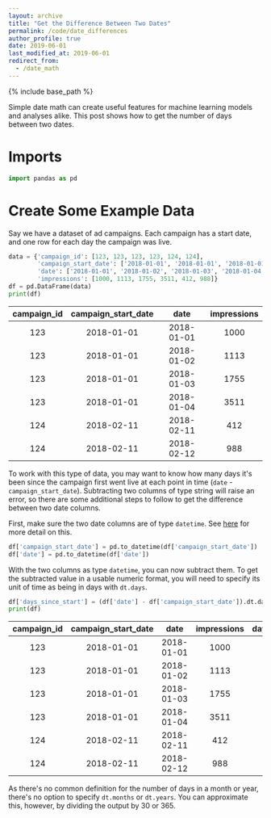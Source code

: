 ```yaml
---
layout: archive
title: "Get the Difference Between Two Dates"
permalink: /code/date_differences
author_profile: true
date: 2019-06-01
last_modified_at: 2019-06-01
redirect_from:
  - /date_math
---
```


{% include base_path %}

Simple date math can create useful features for machine learning models and analyses alike. This post shows how to get the number of days between two dates. 

# Imports
```python
import pandas as pd
```

# Create Some Example Data

Say we have a dataset of ad campaigns. Each campaign has a start date, and one row for each day the campaign was live. 
```python
data = {'campaign_id': [123, 123, 123, 123, 124, 124],
		'campaign_start_date': ['2018-01-01', '2018-01-01', '2018-01-01', '2018-01-01', '2018-02-11', '2018-02-11'],
		'date': ['2018-01-01', '2018-01-02', '2018-01-03', '2018-01-04', '2018-02-11', '2018-02-12'],
		'impressions': [1000, 1113, 1755, 3511, 412, 988]}
df = pd.DataFrame(data)
print(df)
```

|**campaign\_id**|**campaign\_start\_date**|**date**|**impressions**
:-----:|:-----:|:-----:|:-----:
123|2018-01-01|2018-01-01|1000
123|2018-01-01|2018-01-02|1113
123|2018-01-01|2018-01-03|1755
123|2018-01-01|2018-01-04|3511
124|2018-02-11|2018-02-11|412
124|2018-02-11|2018-02-12|988

To work with this type of data, you may want to know how many days it's been since the campaign first went live at each point in time (`date` - `campaign_start_date`). Subtracting two columns of type string will raise an error, so there are some additional steps to follow to get the difference between two date columns.

First, make sure the two date columns are of type `datetime`. See [here](/code/date_string_to_datetime) for more detail on this. 

```python
df['campaign_start_date'] = pd.to_datetime(df['campaign_start_date'])
df['date'] = pd.to_datetime(df['date'])
```

With the two columns as type `datetime`, you can now subtract them. To get the subtracted value in a usable numeric format, you will need to specify its unit of time as being in days with `dt.days`. 
```python
df['days_since_start'] = (df['date'] - df['campaign_start_date']).dt.days
print(df)
```

|**campaign\_id**|**campaign\_start\_date**|**date**|**impressions**|**days\_since\_start**
:-----:|:-----:|:-----:|:-----:|:-----:
123|2018-01-01|2018-01-01|1000|0
123|2018-01-01|2018-01-02|1113|1
123|2018-01-01|2018-01-03|1755|2
123|2018-01-01|2018-01-04|3511|3
124|2018-02-11|2018-02-11|412|0
124|2018-02-11|2018-02-12|988|1


As there's no common definition for the number of days in a month or year, there's no option to specify `dt.months` or `dt.years`. You can approximate this, however, by dividing the output by 30 or 365.
